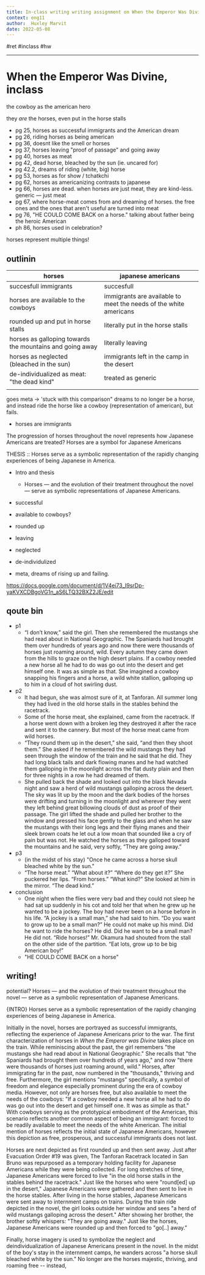 ```yaml
---
title: In-class writing writing assignment on When the Emperor Was Divine
context: eng11
author:  Huxley Marvit
date: 2022-05-08
---
```


#ret
#inclass #hw 

***

# When the Emperor Was Divine, inclass
the cowboy as the american hero

they *are* the horses, even put in the horse stalls


- pg 25, horses as successful immigrants and the American dream
- pg 26, riding horses as being american
- pg 36, doesnt like the smell or horses
- pg 37, horses leaving "proof of passage" and going away
- pg 40, horses as meat
- pg 42, dead horse, bleached by the sun (ie. uncared for)
- pg 42.2, dreams of riding (white, big) horse
- pg 53, horses as for show / tchatkchi
- pg 62, horses as americanizing contrasts to japanese
- pg 66, horses are dead. when horses are just meat, they are kind-less. generic — just meat
- pg 67, where horse-meat comes from and dreaming of horses. the free ones and the ones that aren't useful are turned into meat
- pg 76, "HE COULD COME BACK on a horse." talking about father being the heroic American
- ph 86, horses used in celebration?

horses represent multiple things!

## outlinin

| horses                                                   | japanese americans                                                |
| -------------------------------------------------------- | ----------------------------------------------------------------- |
| succesfull immigrants                                    | succesfull                                                        |
| horses are available to the cowboys                      | immigrants are available to meet the needs of the white americans |
| rounded up and put in horse stalls                       | literally put in the horse stalls                                 |
| horses as galloping towards the mountains and going away | literally leaving                                                 |
| horses as neglected (bleached in the sun)                | immigrants left in the camp in the desert                         |
| de-individualized as meat: "the dead kind"               | treated as generic                                                |
|                                                          |                                                                   |

goes meta → 'stuck with this comparison"
dreams to no longer be a horse, and instead ride the horse like a cowboy (representation of american), but fails.

- horses are immigrants

The progression of horses throughout the novel represents how Japanese Americans are treated?
Horses are a symbol for Japanese Americans

THESIS :: Horses serve as a symbolic representation of the rapidly changing experiences of being Japanese in America.


- Intro and thesis
	- Horses — and the evolution of their treatment throughout the novel — serve as symbolic representations of Japanese Americans.

- successful
- available to cowboys?

- rounded up 
- leaving

- neglected
- de-individulized

- meta, dreams of rising up and failing.

https://docs.google.com/document/d/1V4ei73_I9srDp-yaKVXCDBgoVG1n_aS6LTQ32BXZ2JE/edit

## qoute bin

- p1 
	- “I don’t know,” said the girl. Then she remembered the mustangs she had read about in National Geographic. The Spaniards had brought them over hundreds of years ago and now there were thousands of horses just roaming around, wild. Every autumn they came down from the hills to graze on the high desert plains. If a cowboy needed a new horse all he had to do was go out into the desert and get himself one. It was as simple as that. She imagined a cowboy snapping his fingers and a horse, a wild white stallion, galloping up to him in a cloud of hot swirling dust.
- p2 
	- It had begun, she was almost sure of it, at Tanforan. All summer long they had lived in the old horse stalls in the stables behind the racetrack.
	- Some of the horse meat, she explained, came from the racetrack. If a horse went down with a broken leg they destroyed it after the race and sent it to the cannery. But most of the horse meat came from wild horses.
	-  “They round them up in the desert,” she said, “and then they shoot them.” She asked if he remembered the wild mustangs they had seen through the window of the train and he said that he did. They had long black tails and dark flowing manes and he had watched them galloping in the moonlight across the flat dusty plain and then for three nights in a row he had dreamed of them.
	-  She pulled back the shade and looked out into the black Nevada night and saw a herd of wild mustangs galloping across the desert. The sky was lit up by the moon and the dark bodies of the horses were drifting and turning in the moonlight and wherever they went they left behind great billowing clouds of dust as proof of their passage. The girl lifted the shade and pulled her brother to the window and pressed his face gently to the glass and when he saw the mustangs with their long legs and their flying manes and their sleek brown coats he let out a low moan that sounded like a cry of pain but was not. He watched the horses as they galloped toward the mountains and he said, very softly, “They are going away.”
- p3 
	- (in the midst of his stay) "Once he came across a horse skull bleached white by the sun."
	- “The horse meat.”   “What about it?”   “Where do they get it?”   She puckered her lips. “From horses.” “What kind?”  She looked at him in the mirror. “The dead kind.”
- conclusion
	- One night when the flies were very bad and they could not sleep he had sat up suddenly in his cot and told her that when he grew up he wanted to be a jockey. The boy had never been on a horse before in his life. “A jockey is a small man,” she had said to him. “Do you want to grow up to be a small man?” He could not make up his mind. Did he want to ride the horses? He did. Did he want to be a small man? He did not. “Ride horses!” Mr. Okamura had shouted from the stall on the other side of the partition. “Eat lots, grow up to be big American boy!”
	- "HE COULD COME BACK on a horse"


## writing! 

potential? Horses — and the evolution of their treatment throughout the novel — serve as a symbolic representation of Japanese Americans.

{INTRO} Horses serve as a symbolic representation of the rapidly changing experiences of being Japanese in America.


Initially in the novel, horses are portrayed as successful immigrants, reflecting the experience of Japanese Americans prior to the war. The first characterization of horses in *When the Emperor was Divine* takes place on the train. While reminiscing about the past, the girl remembers "the mustangs she had read about in National Geographic." She recalls that "the Spaniards had brought them over hundreds of years ago," and now "there were thousands of horses just roaming around, wild." Horses, after immigrating far in the past, now numbered in the "thousands," thriving and free. Furthermore, the girl mentions "mustangs" specifically, a symbol of freedom and elegance especially prominent during the era of cowboy media. However, not only are horses free, but also available to meet the needs of the cowboys: "If a cowboy needed a new horse all he had to do was go out into the desert and get himself one. It was as simple as that." With cowboys serving as the prototypical embodiment of the American, this scenario reflects another common aspect of being an immigrant: forced to be readily available to meet the needs of the white American. The initial mention of horses reflects the initial state of Japanese Americans, however this depiction as free, prosperous, and successful immigrants does not last.

Horses are next depicted as first rounded up and then sent away. Just after Evacuation Order #19 was given, The Tanforan Racetrack located in San Bruno was repurposed as a temporary holding facility for Japanese Americans while they were being collected. For long stretches of time, Japanese Americans were forced to live "in the old horse stalls in the stables behind the racetrack." Just like the horses who were "round[ed] up in the desert," Japanese Americans were gathered and then sent to live in the horse stables. After living in the horse stables, Japanese Americans were sent away to internment camps on trains. During the train ride depicted in the novel, the girl looks outside her window and sees "a herd of wild mustangs galloping across the desert." After showing her brother, the brother softly whispers: "They are going away." Just like the horses, Japanese Americans were rounded up and then forced to "go[..] away."

Finally, horse imagery is used to symbolize the neglect and deindividualization of Japanese Americans present in the novel. In the midst of the boy's stay in the internment camps, he wanders across "a horse skull bleached white by the sun." No longer are the horses majestic, thriving, and roaming free -- instead, 



























